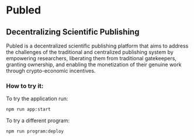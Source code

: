 # Publed

## Decentralizing Scientific Publishing

Publed is a decentralized scientific publishing platform that aims to address the challenges of the traditional and centralized publishing system by empowering researchers, liberating them from traditional gatekeepers, granting ownership, and enabling the monetization of their genuine work through crypto-economic incentives.

### How to try it:

To try the application run:

```bash
npm run app:start
```

To try a different program:

```bash
npm run program:deploy
```
